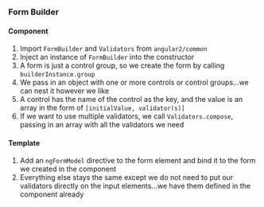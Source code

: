 ### Form Builder
#### Component
1. Import `FormBuilder` and `Validators` from `angular2/common`
2. Inject an instance of `FormBuilder` into the constructor
3. A form is just a control group, so we create the form by calling `builderInstance.group`
4. We pass in an object with one or more controls or control groups...we can nest it however we like
5. A control has the name of the control as the key, and the value is an array in the form of `[initialValue, validator(s)]`
6. If we want to use multiple validators, we call `Validators.compose`, passing in an array with all the validators we need

#### Template
1. Add an `ngFormModel` directive to the form element and bind it to the form we created in the component
2. Everything else stays the same except we do not need to put our validators directly on the input elements...we have them defined in the component already